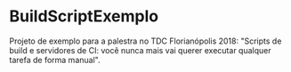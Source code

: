 # BuildScriptExemplo

Projeto de exemplo para a palestra no TDC Florianópolis 2018: "Scripts de build e servidores de CI: você nunca mais vai querer executar qualquer tarefa de forma manual".
